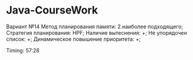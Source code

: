 # Java-CourseWork
Вариант №14
Метод планирования памяти: 2.наиболее подходящего;
Стратегия планирования: HPF;
Наличие вытеснения: +;
Не упорядочен список: +;
Динамическое повышение приоритета: +;

Timing: 57:28

